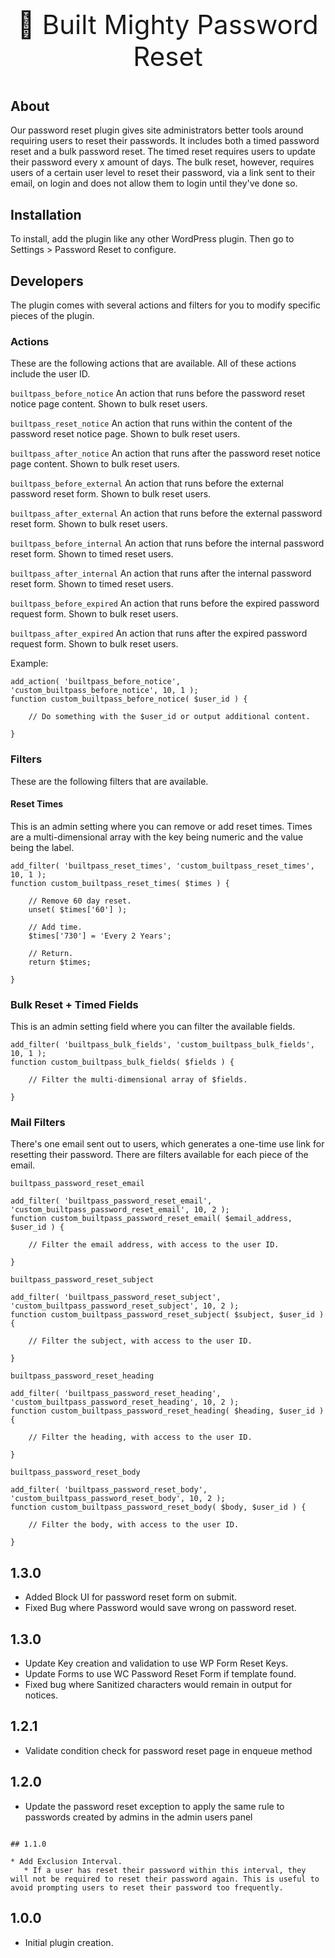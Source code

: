<p align="center" style="font-size:42px !important;">🔑 Built Mighty Password Reset</p>

## About
Our password reset plugin gives site administrators better tools around requiring users to reset their passwords. It includes both a timed password reset and a bulk password reset. The timed reset requires users to update their password every x amount of days. The bulk reset, however, requires users of a certain user level to reset their password, via a link sent to their email, on login and does not allow them to login until they've done so.

## Installation
To install, add the plugin like any other WordPress plugin. Then go to Settings > Password Reset to configure.

## Developers
The plugin comes with several actions and filters for you to modify specific pieces of the plugin.

### Actions
These are the following actions that are available. All of these actions include the user ID.

`builtpass_before_notice`
An action that runs before the password reset notice page content. Shown to bulk reset users.

`builtpass_reset_notice`
An action that runs within the content of the password reset notice page. Shown to bulk reset users.

`builtpass_after_notice`
An action that runs after the password reset notice page content. Shown to bulk reset users.

`builtpass_before_external`
An action that runs before the external password reset form. Shown to bulk reset users.

`builtpass_after_external`
An action that runs before the external password reset form. Shown to bulk reset users.

`builtpass_before_internal`
An action that runs before the internal password reset form. Shown to timed reset users.

`builtpass_after_internal`
An action that runs after the internal password reset form. Shown to timed reset users.

`builtpass_before_expired`
An action that runs before the expired password request form. Shown to bulk reset users.

`builtpass_after_expired`
An action that runs after the expired password request form. Shown to bulk reset users.

Example:
```
add_action( 'builtpass_before_notice', 'custom_builtpass_before_notice', 10, 1 );
function custom_builtpass_before_notice( $user_id ) {

    // Do something with the $user_id or output additional content.

}
```

### Filters
These are the following filters that are available.

#### Reset Times
This is an admin setting where you can remove or add reset times. Times are a multi-dimensional array with the key being numeric and the value being the label.
```
add_filter( 'builtpass_reset_times', 'custom_builtpass_reset_times', 10, 1 );
function custom_builtpass_reset_times( $times ) {

    // Remove 60 day reset.
    unset( $times['60'] );

    // Add time.
    $times['730'] = 'Every 2 Years'; 

    // Return.
    return $times;

}
```

### Bulk Reset + Timed Fields
This is an admin setting field where you can filter the available fields.

```
add_filter( 'builtpass_bulk_fields', 'custom_builtpass_bulk_fields', 10, 1 );
function custom_builtpass_bulk_fields( $fields ) {

    // Filter the multi-dimensional array of $fields.

}
```

### Mail Filters
There's one email sent out to users, which generates a one-time use link for resetting their password. There are filters available for each piece of the email.

`builtpass_password_reset_email`

```
add_filter( 'builtpass_password_reset_email', 'custom_builtpass_password_reset_email', 10, 2 );
function custom_builtpass_password_reset_email( $email_address, $user_id ) {

    // Filter the email address, with access to the user ID.

}
```

`builtpass_password_reset_subject`

```
add_filter( 'builtpass_password_reset_subject', 'custom_builtpass_password_reset_subject', 10, 2 );
function custom_builtpass_password_reset_subject( $subject, $user_id ) {

    // Filter the subject, with access to the user ID.

}
```

`builtpass_password_reset_heading`

```
add_filter( 'builtpass_password_reset_heading', 'custom_builtpass_password_reset_heading', 10, 2 );
function custom_builtpass_password_reset_heading( $heading, $user_id ) {

    // Filter the heading, with access to the user ID.

}
```

`builtpass_password_reset_body`

```
add_filter( 'builtpass_password_reset_body', 'custom_builtpass_password_reset_body', 10, 2 );
function custom_builtpass_password_reset_body( $body, $user_id ) {

    // Filter the body, with access to the user ID.

}

```
## 1.3.0

* Added Block UI for password reset form on submit.
* Fixed Bug where Password would save wrong on password reset.

## 1.3.0

* Update Key creation and validation to use WP Form Reset Keys.
* Update Forms to use WC Password Reset Form if template found.
* Fixed bug where Sanitized characters would remain in output for notices.

## 1.2.1

* Validate condition check for password reset page in enqueue method

## 1.2.0

* Update the password reset exception to apply the same rule to passwords created by admins in the admin users panel 

```

## 1.1.0

* Add Exclusion Interval.
   * If a user has reset their password within this interval, they will not be required to reset their password again. This is useful to avoid prompting users to reset their password too frequently.

```

## 1.0.0

* Initial plugin creation.

